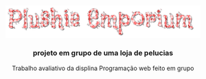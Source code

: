 <div align="center"> <img width="90%" src="images/Plushie_Emporium.gif">

### projeto em grupo de uma loja de pelucias

Trabalho avaliativo da displina Programação web feito em grupo